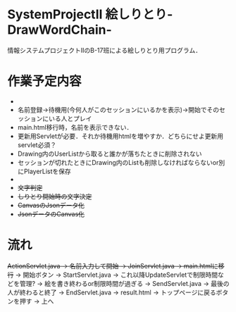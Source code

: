 # SystemProjectII 絵しりとり-DrawWordChain-
情報システムプロジェクトIIのB-17班による絵しりとり用プログラム．

# 作業予定内容
-
 - 名前登録→待機用(今何人がこのセッションにいるかを表示)→開始でそのセッションにいる人とプレイ
- main.html移行時，名前を表示できない．
 - 更新用Servletが必要．それか待機用htmlを増やすか．どちらにせよ更新用servlet必須？
- Drawing内のUserListから取ると誰かが落ちたときに削除されない
 - セッションが切れたときにDrawing内のListも削除しなければならないor別にPlayerListを保存
-
- ~~文字判定~~
- ~~しりとり開始時の文字決定~~
- ~~CanvasのJsonデータ化~~
- ~~JsonデータのCanvas化~~

# 流れ
~~ActionServlet.java
->
名前入力して開始
->
JoinServlet.java
->
main.htmlに移行~~
->
開始ボタン
->
StartServlet.java
->
これ以降UpdateServletで制限時間などを管理?
->
絵を書き終わるor制限時間が過ぎる
->
SendServlet.java
->
最後の人が終わると終了
->
EndServlet.java
->
result.html
->
トップページに戻るボタンを押す
->
上へ
